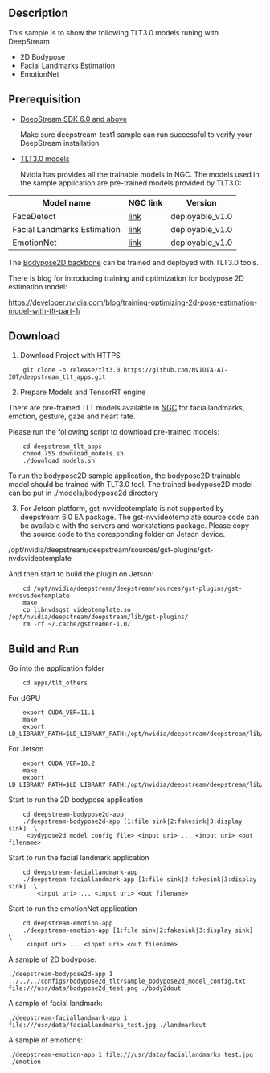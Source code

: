 ## Description
This sample is to show the following TLT3.0 models runing with DeepStream

* 2D Bodypose
* Facial Landmarks Estimation
* EmotionNet

## Prerequisition

* [DeepStream SDK 6.0 and above](https://developer.nvidia.com/deepstream-sdk-6.0-members-page)

  Make sure deepstream-test1 sample can run successful to verify your DeepStream installation

* [TLT3.0 models](https://docs.nvidia.com/metropolis/TLT/tlt-user-guide/text/overview.html)

  Nvidia has provides all the trainable models in NGC.
  The models used in the sample application are pre-trained models provided by TLT3.0:

| Model name | NGC link  | Version |
|------------|-----------|---------|
| FaceDetect |[link](https://ngc.nvidia.com/catalog/models/nvidia:tlt_facenet)|deployable_v1.0|
| Facial Landmarks Estimation|[link](https://ngc.nvidia.com/catalog/models/nvidia:tlt_fpenet)|deployable_v1.0|
| EmotionNet|[link](https://ngc.nvidia.com/catalog/models/nvidia:tlt_emotionnet)|deployable_v1.0|

  The [Bodypose2D backbone](https://ngc.nvidia.com/catalog/models/nvidia:tlt_bodyposenet) can be trained and deployed with TLT3.0 tools.
  
  There is blog for introducing training and optimization for bodypose 2D estimation model:
  
  https://developer.nvidia.com/blog/training-optimizing-2d-pose-estimation-model-with-tlt-part-1/

## Download

1. Download Project with HTTPS
```
    git clone -b release/tlt3.0 https://github.com/NVIDIA-AI-IOT/deepstream_tlt_apps.git
```
2. Prepare Models and TensorRT engine

There are pre-trained TLT models available in [NGC](https://ngc.nvidia.com/catalog/models) for faciallandmarks, emotion, gesture, gaze and heart rate.

Please run the following script to download pre-trained models: 

```
    cd deepstream_tlt_apps
    chmod 755 download_models.sh
    ./download_models.sh
```
To run the bodypose2D sample application, the bodypose2D trainable model should be trained with TLT3.0 tool. 
The trained bodypose2D model can be put in ./models/bodypose2d directory

3. For Jetson platform, gst-nvvideotemplate is not supported by deepstream 6.0 EA package. The gst-nvvideotemplate source code can be available with the servers and workstations package. Please copy the source code to the coresponding folder on Jetson device.

/opt/nvidia/deepstream/deepstream/sources/gst-plugins/gst-nvdsvideotemplate

And then start to build the plugin on Jetson:
```
    cd /opt/nvidia/deepstream/deepstream/sources/gst-plugins/gst-nvdsvideotemplate
    make
    cp libnvdsgst_videotemplate.so /opt/nvidia/deepstream/deepstream/lib/gst-plugins/
    rm -rf ~/.cache/gstreamer-1.0/
```

## Build and Run
Go into the application folder
```
    cd apps/tlt_others
```

For dGPU
```
    export CUDA_VER=11.1
    make
    export LD_LIBRARY_PATH=$LD_LIBRARY_PATH:/opt/nvidia/deepstream/deepstream/lib/cvcore_libs
```
For Jetson

```
    export CUDA_VER=10.2
    make
    export LD_LIBRARY_PATH=$LD_LIBRARY_PATH:/opt/nvidia/deepstream/deepstream/lib/cvcore_libs
```

Start to run the 2D bodypose application
```
    cd deepstream-bodypose2d-app
    ./deepstream-bodypose2d-app [1:file sink|2:fakesink|3:display sink]  \
     <bydypose2d model config file> <input uri> ... <input uri> <out filename>
```
Start to run the facial landmark application
```
    cd deepstream-faciallandmark-app
    ./deepstream-faciallandmark-app [1:file sink|2:fakesink|3:display sink]  \
        <input uri> ... <input uri> <out filename>
```

Start to run the emotionNet application
```
    cd deepstream-emotion-app
    ./deepstream-emotion-app [1:file sink|2:fakesink|3:display sink]  \
     <input uri> ... <input uri> <out filename>
```

A sample of 2D bodypose:

`./deepstream-bodypose2d-app 1 ../../../configs/bodypose2d_tlt/sample_bodypose2d_model_config.txt file:///usr/data/bodypose2d_test.png ./body2dout`

A sample of facial landmark:

`./deepstream-faciallandmark-app 1 file:///usr/data/faciallandmarks_test.jpg ./landmarkout`

A sample of emotions:

`./deepstream-emotion-app 1 file:///usr/data/faciallandmarks_test.jpg ./emotion`
